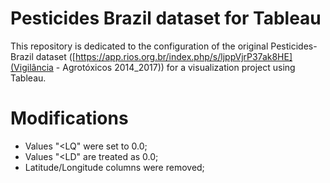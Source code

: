 # Pesticides Brazil dataset for Tableau

This repository is dedicated to the configuration of the original Pesticides-Brazil dataset ([https://app.rios.org.br/index.php/s/ljppVjrP37ak8HE](Vigilância - Agrotóxicos 2014_2017)) for a visualization project using Tableau.

# Modifications
- Values "<LQ" were set to 0.0;
- Values "<LD" are treated as 0.0;
- Latitude/Longitude columns were removed;